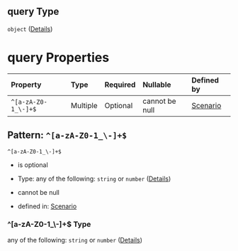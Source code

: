 ## query Type

`object` ([Details](schema-defs-request-action-properties-request-properties-query.md))

# query Properties

| Property            | Type     | Required | Nullable       | Defined by                                                                                                                                                                                                                          |
| :------------------ | :------- | :------- | :------------- | :---------------------------------------------------------------------------------------------------------------------------------------------------------------------------------------------------------------------------------- |
| `^[a-zA-Z0-1_\-]+$` | Multiple | Optional | cannot be null | [Scenario](schema-defs-request-action-properties-request-properties-query-patternproperties-a-za-z0-1_-.md "/schemas/requestAction#/$defs/requestAction/properties/request/properties/query/patternProperties/^\[a-zA-Z0-1_\\-]+$") |

## Pattern: `^[a-zA-Z0-1_\-]+$`



`^[a-zA-Z0-1_\-]+$`

*   is optional

*   Type: any of the following: `string` or `number` ([Details](schema-defs-request-action-properties-request-properties-query-patternproperties-a-za-z0-1_-.md))

*   cannot be null

*   defined in: [Scenario](schema-defs-request-action-properties-request-properties-query-patternproperties-a-za-z0-1_-.md "/schemas/requestAction#/$defs/requestAction/properties/request/properties/query/patternProperties/^\[a-zA-Z0-1_\\-]+$")

### ^\[a-zA-Z0-1\_\\-]+$ Type

any of the following: `string` or `number` ([Details](schema-defs-request-action-properties-request-properties-query-patternproperties-a-za-z0-1_-.md))
